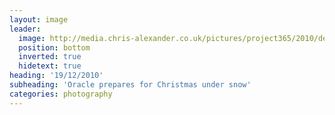 ```yaml
---
layout: image
leader:
  image: http://media.chris-alexander.co.uk/pictures/project365/2010/dec/19/191210.jpg
  position: bottom
  inverted: true
  hidetext: true
heading: '19/12/2010'
subheading: 'Oracle prepares for Christmas under snow'
categories: photography
---
```

